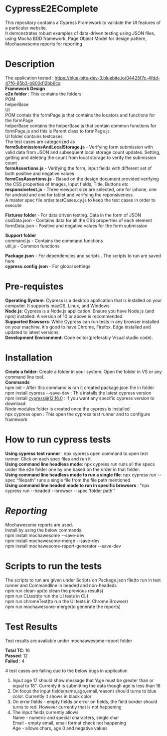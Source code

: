 # **CypressE2EComplete**
This repository contains a Cypress Framework to validate the UI features of a particular website.  
It demonstrates robust examples of data-driven testing using JSON files, using Mocha BDD framework, Page Object Model for design pattern, Mochaawesome reports for reporting
# **Description**  
The application tested : https://blue-bite-dev-3.bluebite.io/04425f7c-4fdd-47f6-85b3-b800d12bb9ca  
**Framework Design**  
**e2e folder** : This contains the folders  
POM  
helperBase  
UI  
POM contais the formPage.js that contains the locators and functions for the formPage    
helperBase contains the helperBase.js that contain common functions for formPage.js and this is Parent class to formPage.js  
UI folder contains testcases   
The test cases are categorized as   
**formSubmissionsAndLocalStorage.js** - Verifying form submission with valid data from JSON and subsequent local storage count updates. 
Setting, getting and deleting the count from local storage to verify the submission count  
**formAssertions.js** - Verifying the form, input fields with different set of both positive and negative values  
**formCssAssertions.js** - Based on the design document provided verifying the CSS properties of Images, Input fields, Title, Buttons etc  
**responsivetest.js** - Three viewport size are selected, one for iphone, one for android and one for tablet and verifying the reponsiveness  
A master spec file order.testCases.cy.js to keep the test cases in order to execute  

**Fixtures folder** - For data driven testing. Data in the form of JSON  
cssData.json - Contains data for all the CSS properties of each element  
formData.json - Positive and negative values for the form submission  

**Support folder**  
command.js - Contains the command functions  
util.js - Common functions  

**Package.json** - For dependencies and scripts . The scripts to run are saved here  
**cypress.config.json** - For global settings  

# **Pre-requistes**  
**Operating System**: Cypress is a desktop application that is installed on your computer. It supports macOS, Linux, and Windows.   
**Node.js**: Cypress is a Node.js application. Ensure you have Node.js (and npm) installed. A version of 10 or above is recommended.  
**Supported Browsers**: While Cypress can run tests in any browser installed on your machine, it's good to have Chrome, Firefox, Edge installed and updated to latest versions.  
**Development Environment**: Code editor(preferably Visual studio code).  

# **Installation**  
**Create a folder**: Create a folder in your system. Open the folder in VS or any command line tool.  
**Commands**  
npm init – After this command is ran it created package.json file in folder   
npm install cypress --save-dev : This installs the latest cypress version  
npm install cypress@12.16.0 : If you want any specific cypress version to download  
	Node modules folder is created once the cypress is installed  
npx cypress open : This open the cypress test runner and to configure framework  

# **How to run cypress tests**  
**Using cypress test runner** : npx cypress open command to open test runner. Click on each spec files and run it.   
**Using command line headless mode**: npx cypress run runs all the specs under the e2e folder one by one based on the order in that folder.   
**Using command line headless mode to run a single file**: npx cypress run --spec “filepath” runs a single file from the file path mentioned.    
**Using command line headed mode to run in specific browsers** : "npx cypress run --headed --browser <broswername> --spec ‘folder path’”  

# *Reporting*
Mochawesome reports are used.  
Install by using the below commands:  
npm install mochawesome --save-dev  
npm install mochawesome-merge --save-dev  
npm install mochawesome-report-generator --save-dev  

# **Scripts to run the tests**  
The scripts to run are given under Scripts on Package.json file(to run in test runner and Commandline in headed and non-headed).  
npm run clean-up(to clean the previous results)  
npm run CLtest(to run the UI tests in CL)  
npm run chromeTest(to run the UI tests in Chrome Browser)  
npm run mochawesome-merge(to generate the reports)  

# **Test Results**  
Test results are available under mochaawesome-report folder   

**Total TC**: 16  
**Passed**: 12  
**Failed** : 4  

4 test cases are failing due to the below bugs in application  
 1. Input age 17 should show message that 'Age must be greater than or equal to 18". Currenly it is submitting the data though age is less than 18  
 2. On focus the input fields(name,age,email,reason) should turns to blue color. Currently it shows in black color  
 3. On error fields - empty fields or error on fields, the field border should turns to red. However currently that is not happening  
 4. The input fields currently allows   
    Name - numeric and special characters, single char  
    Email - empty email, email format check not happening  
    Age - allows chars, age 0 and negative values  
    

